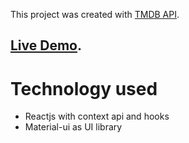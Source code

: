 This project was created with [TMDB API](https://www.themoviedb.org/).

## [Live Demo](https://app-rmdb.netlify.app/).

# Technology used
- Reactjs with context api and hooks
- Material-ui as UI library


